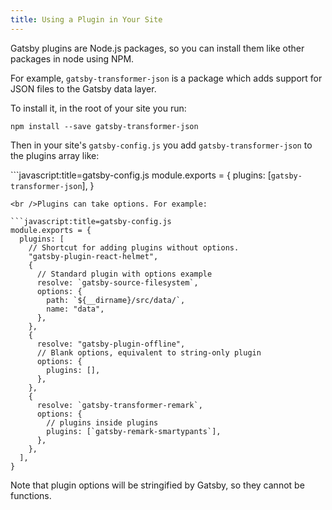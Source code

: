```yaml
---
title: Using a Plugin in Your Site
---
```


Gatsby plugins are Node.js packages, so you can install them like other packages in node using NPM.

For example, `gatsby-transformer-json` is a package which adds support for JSON files to the Gatsby data layer.

To install it, in the root of your site you run:

```shell
npm install --save gatsby-transformer-json
```

Then in your site's `gatsby-config.js` you add `gatsby-transformer-json` to the plugins array like:

```javascript:title=gatsby-config.js module.exports = { plugins: [`gatsby-transformer-json`], }

    <br />Plugins can take options. For example:
    
    ```javascript:title=gatsby-config.js
    module.exports = {
      plugins: [
        // Shortcut for adding plugins without options.
        "gatsby-plugin-react-helmet",
        {
          // Standard plugin with options example
          resolve: `gatsby-source-filesystem`,
          options: {
            path: `${__dirname}/src/data/`,
            name: "data",
          },
        },
        {
          resolve: "gatsby-plugin-offline",
          // Blank options, equivalent to string-only plugin
          options: {
            plugins: [],
          },
        },
        {
          resolve: `gatsby-transformer-remark`,
          options: {
            // plugins inside plugins
            plugins: [`gatsby-remark-smartypants`],
          },
        },
      ],
    }
    

Note that plugin options will be stringified by Gatsby, so they cannot be functions.